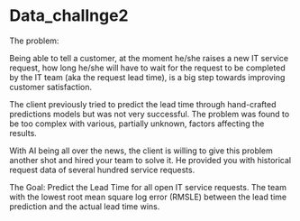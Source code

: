 # Data_challnge2


The problem:

Being able to tell a customer, at the moment he/she raises a new IT service request, how long he/she will have to wait for the request to be completed by the IT team (aka the request lead time), is a big step towards improving customer satisfaction.

The client previously tried to predict the lead time through hand-crafted predictions models but was not very successful. The problem was found to be too complex with various, partially unknown, factors affecting the results.

With AI being all over the news, the client is willing to give this problem another shot and hired your team to solve it. He provided you with historical request data of several hundred service requests.



The Goal:
Predict the Lead Time for all open IT service requests. The team with the lowest root mean square log error (RMSLE) between the lead time prediction and the actual lead time wins.
